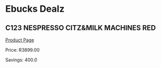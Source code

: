 
# Ebucks Dealz
## C123 NESPRESSO CITZ&MILK MACHINES RED
[Product Page](https://www.ebucks.com/web/shop/productSelected.do?prodId=1158954928&catId=704984897)

Price: R3899.00

Savings: 400.0


	